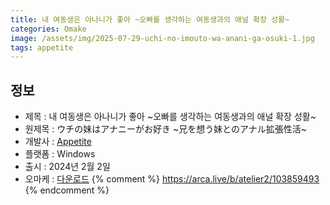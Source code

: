 ```yaml
---
title: 내 여동생은 아나니가 좋아 ~오빠를 생각하는 여동생과의 애널 확장 성활~
categories: Omake
image: /assets/img/2025-07-29-uchi-no-imouto-wa-anani-ga-osuki-1.jpg
tags: appetite
---
```


## 정보

* 제목 : 내 여동생은 아나니가 좋아 ~오빠를 생각하는 여동생과의 애널 확장 성활~
* 원제목 : ウチの妹はアナニーがお好き ~兄を想う妹とのアナル拡張性活~
* 개발사 : [Appetite](/tags/appetite)
* 플랫폼 : Windows
* 출시 : 2024년 2월 2일
* 오마케 : [다운로드](/assets/omake/uchi-no-imouto-wa-anani-ga-osuki.zip)
{% comment %}
https://arca.live/b/atelier2/103859493
{% endcomment %}

